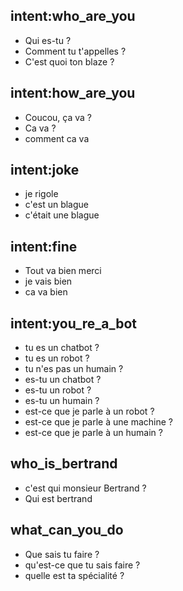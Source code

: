 ## intent:who_are_you
- Qui es-tu ?
- Comment tu t'appelles ?
- C'est quoi ton blaze ?

## intent:how_are_you
- Coucou, ça va ?
- Ca va ?
- comment ca va

## intent:joke
- je rigole
- c'est un blague
- c'était une blague

## intent:fine
- Tout va bien merci
- je vais bien
- ca va bien

## intent:you_re_a_bot
- tu es un chatbot ?
- tu es un robot ?
- tu n'es pas un humain ?
- es-tu un chatbot ?
- es-tu un robot ?
- es-tu un humain ?
- est-ce que je parle à un robot ?
- est-ce que je parle à une machine ?
- est-ce que je parle à un humain ?

## who_is_bertrand
- c'est qui monsieur Bertrand ?
- Qui est bertrand

## what_can_you_do
- Que sais tu faire ?
- qu'est-ce que tu sais faire ?
- quelle est ta spécialité ?
